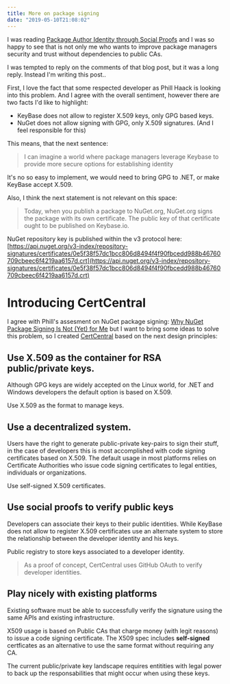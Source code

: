 ```yaml
---
title: More on package signing
date: "2019-05-10T21:08:02"
---
```


I was reading [Package Author Identity through Social Proofs](https://haacked.com/archive/2019/05/10/friend-signing-packgages/) and I was so happy to see that is not only me who wants to improve package managers security and trust without dependencies to public CAs.

I was tempted to reply on the comments of that blog post, but it was a long reply. Instead I'm writing this post..

First, I love the fact that some respected developer as Phill Haack is looking into this problem. And I agree with the overall sentiment, however there are two facts I'd like to highlight: 

- KeyBase does not allow to register X.509 keys, only GPG based keys.
- NuGet does not allow signing with GPG, only X.509 signatures. (And I feel responsible for this)

This means, that the next sentence:

>I can imagine a world where package managers leverage Keybase to provide more secure options for establishing identity

It's no so easy to implement, we would need to bring GPG to .NET, or make KeyBase accept X.509.

Also, I think the next statement is not relevant on this space:

> Today, when you publish a package to NuGet.org, NuGet.org signs the package with its own certificate. The public key of that certificate ought to be published on Keybase.io.

NuGet repository key is published within the v3 protocol here: [https://api.nuget.org/v3-index/repository-signatures/certificates/0e5f38f57dc1bcc806d8494f4f90fbcedd988b46760709cbeec6f4219aa6157d.crt](https://api.nuget.org/v3-index/repository-signatures/certificates/0e5f38f57dc1bcc806d8494f4f90fbcedd988b46760709cbeec6f4219aa6157d.crt)

# Introducing CertCentral

I agree with Phill's assesment on NuGet package signing: [Why NuGet Package Signing Is Not (Yet) for Me](https://haacked.com/archive/2019/04/03/nuget-package-signing/) but I want to bring some ideas to solve this problem, so I created [CertCentral](https://certcentral.x509.online) based on the next design principles:

## Use X.509 as the container for RSA public/private keys. 

Although GPG keys are widely accepted on the Linux world, for .NET and Windows developers the default option is based on X.509. 

Use X.509 as the format to manage keys.

## Use a decentralized system.

Users have the right to generate public-private key-pairs to sign their stuff, in the case of developers this is most accomplished with code signing certificates based on X.509. The default usage in most platforms relies on Certificate Authorities who issue code signing certificates to legal entities, individuals or organizations. 

Use self-signed X.509 certificates.

## Use social proofs to verify public keys

Developers can associate their keys to their public identities. While KeyBase does not allow to register X.509 certificates use an alternate system to store the relationship between the developer identity and his keys.

Public registry to store keys associated to a developer identity.

> As a proof of concept, CertCentral uses GitHub OAuth to verify developer identities.

## Play nicely with existing platforms

Existing software must be able to successfully verify the signature using the same APIs and existing infrastructure.



X509 usage is based on Public CAs that charge money (with legit reasons) to issue a code signing certificate. The X509 spec includes **self-signed** certficates as an alternative to use the same format without requiring any CA. 


The current public/private key landscape requires entitities with legal power to back up the responsabilities that might occur when using these keys. 





